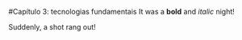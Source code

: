 #Capítulo 3: tecnologias fundamentais
It was a **bold** and *italic* night!

Suddenly, a shot rang out!
